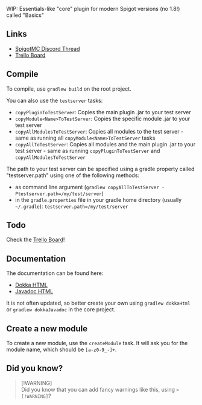 WIP: Essentials-like "core" plugin for modern Spigot versions (no 1.8!) called "Basics"

## Links
- [SpigotMC Discord Thread](https://discord.com/channels/690411863766466590/1196562355912446094)
- [Trello Board](https://trello.com/b/QjvNuXEO/basics)

## Compile
To compile, use `gradlew build` on the root project.

You can also use the `testserver` tasks:

- `copyPluginToTestServer`: Copies the main plugin .jar to your test server
- `copyModule<Name>ToTestServer`: Copies the specific module .jar to your test server
- `copyAllModulesToTestServer`: Copies all modules to the test server - same as running all `copyModule<Name>ToTestServer` tasks
- `copyAllToTestServer`: Copies all modules and the main plugin .jar to your test server - same as running `copyPluginToTestServer` and `copyAllModulesToTestServer`

The path to your test server can be specified using a gradle property called "testserver.path" using one of the following methods:
- as command line argument (`gradlew copyAllToTestServer -Ptestserver.path=/my/test/server`)
- in the `gradle.properties` file in your gradle home directory (usually `~/.gradle`): `testserver.path=/my/test/server`

## Todo
Check the [Trello Board](https://trello.com/b/QjvNuXEO/basics)!

## Documentation
The documentation can be found here:

- [Dokka HTML](https://hub.jeff-media.com/javadocs/basics-core/html)
- [Javadoc HTML](https://hub.jeff-media.com/javadocs/basics-core/javadoc)

It is not often updated, so better create your own using `gradlew dokkaHtml` or `gradlew dokkaJavadoc` in the core project.

## Create a new module
To create a new module, use the `createModule` task. It will ask you for the module name, which should be `[a-z0-9_-]+`.

## Did you know?
> [!WARNING]\
> Did you know that you can add fancy warnings like this, using `> [!WARNING]`?